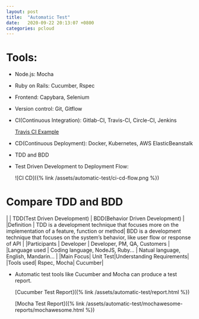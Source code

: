 ```yaml
---
layout: post
title:  "Automatic Test"
date:   2020-09-22 20:13:07 +0800
categories: pcloud
---
```


# Tools:

* Node.js: Mocha
* Ruby on Rails: Cucumber, Rspec
* Frontend: Capybara, Selenium
* Version control: Git, Gitflow
* CI(Continuous Integration): Gitlab-CI, Travis-CI, Circle-CI, Jenkins

    [Travis CI Example](https://travis-ci.org/github/calvinchu8172/pcloud-portal-dockerize/builds/653035120)

* CD(Continuous Deployment): Docker, Kubernetes, AWS ElasticBeanstalk
* TDD and BDD
* Test Driven Development to Deployment Flow:

    ![CI CD]({% link /assets/automatic-test/ci-cd-flow.png %})


# Compare TDD and BDD

|             | TDD(Test Driven Development)   | BDD(Behavior Driven Development)  |
|Definition   | TDD is a development technique that focuses more on the implementation of a feature, function or method| BDD is a development technique that focuses on the system’s behavior, like user flow or response of API |
|Participants  | Developer |  Developer, PM, QA, Customers |
|Language used     | Coding language, NodeJS, Ruby... | Natual language, English, Mandarin... |
|Main Focus| Unit Test|Understanding Requirements|
|Tools used| Rspec, Mocha| Cucumber|

* Automatic test tools like Cucumber and Mocha can produce a test report.

    [Cucumber Test Report]({% link /assets/automatic-test/report.html %})

    [Mocha Test Report]({% link /assets/automatic-test/mochawesome-reports/mochawesome.html %})